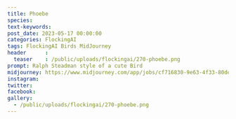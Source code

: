 ```yaml
---
title: Phoebe
species: 
text-keywords: 
post_date: 2023-05-17 00:00:00
categories: FlockingAI
tags: FlockingAI Birds MidJourney 
header      :
  teaser    : /public/uploads/flockingai/270-phoebe.png
prompt: Ralph Steadman style of a cute Bird
midjourney: https://www.midjourney.com/app/jobs/cf716830-9e63-4f33-80de-09c497710ace
instagram: 
twitter: 
facebook: 
gallery: 
  - /public/uploads/flockingai/270-phoebe.png
---
```


